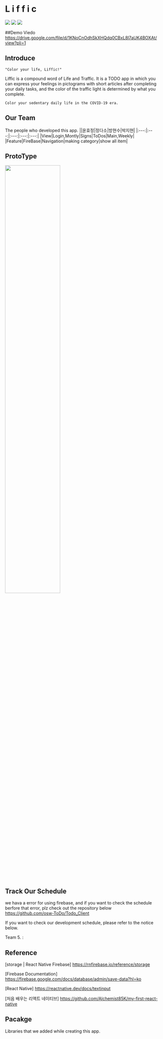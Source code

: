 # L i f f i c
<img src="https://img.shields.io/badge/React Native-blue?style=for-the-badge&logo=React&logoColor=black"/></a>
<img src="https://img.shields.io/badge/JavaScript-yellow?style=for-the-badge&logo=JavaScript&logoColor=black"/></a>
<img src="https://img.shields.io/badge/FireBase-orange?style=for-the-badge&logo=Firebase&logoColor=black"/></a>


##Demo Viedo
https://drive.google.com/file/d/1KNoCnOdhSkXHQdq0CBxL8l7aUK4BOXAt/view?pli=1

## Introduce


    "Color your life, Liffic!"

Liffic is a compound word of Life and Traffic. It is a TODO app in which you can express your feelings in pictograms with short articles after completing your daily tasks, and the color of the traffic light is determined by what you complete.

    Color your sedentary daily life in the COVID-19 era.

## Our Team
The people who developed this app.
||윤효정|정다소|방현수|박지현|
|:---:|:---:|:---:|:---:|:---:|
|View|Login,Montly|Signs|ToDos|Main,Weekly|
|Feature|FireBase|Navigation|making category|show all item|

## ProtoType

<img src = https://user-images.githubusercontent.com/77730511/146195162-64cbcd0d-ff1e-42cd-aab2-c7e6ca0ca2a5.jpg width="60%" height="60%">


## Track Our Schedule
we hava a error for using firebase, and if you want to check the schedule berfore that error, plz check out the repository below
https://github.com/osw-ToDo/Todo_Client

If you want to check our development schedule, please refer to the notice below.

Team 5. : 

## Reference
[storage | React Native Firebase]
    https://rnfirebase.io/reference/storage
    
[Firebase Documentation]
    https://firebase.google.com/docs/database/admin/save-data?hl=ko
    
[React Native]
    https://reactnative.dev/docs/textinput

[처음 배우는 리액트 네이티브]
    https://github.com/Alchemist85K/my-first-react-native

## Pacakge

Libraries that we added while creating this app.


